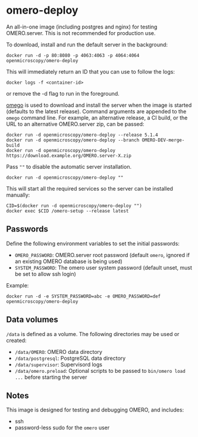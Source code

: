 omero-deploy
============

An all-in-one image (including postgres and nginx) for testing OMERO.server. This is not recommended for production use.

To download, install and run the default server in the background:

    docker run -d -p 80:8080 -p 4063:4063 -p 4064:4064 openmicroscopy/omero-deploy

This will immediately return an ID that you can use to follow the logs:

    docker logs -f <container-id>

or remove the -d flag to run in the foreground.

[omego](https://github.com/ome/omego/) is used to download and install the server when the image is started (defaults to the latest release). Command arguments are appended to the `omego` command line. For example, an alternative release, a CI build, or the URL to an alternative OMERO.server zip, can be passed:

    docker run -d openmicroscopy/omero-deploy --release 5.1.4
    docker run -d openmicroscopy/omero-deploy --branch OMERO-DEV-merge-build
    docker run -d openmicroscopy/omero-deploy https://download.example.org/OMERO.server-X.zip

Pass `""` to disable the automatic server installation.

    docker run -d openmicroscopy/omero-deploy ""

This will start all the required services so the server can be installed manually:

    CID=$(docker run -d openmicroscopy/omero-deploy "")
    docker exec $CID /omero-setup --release latest


Passwords
---------

Define the following environment variables to set the initial passwords:
- `OMERO_PASSWORD`: OMERO.server root password (default `omero`, ignored if an existing OMERO database is being used)
- `SYSTEM_PASSWORD`: The omero user system password (default unset, must be set to allow ssh login)

Example:

    docker run -d -e SYSTEM_PASSWORD=abc -e OMERO_PASSWORD=def openmicroscopy/omero-deploy


Data volumes
------------

`/data` is defined as a volume. The following directories may be used or created:
- `/data/OMERO`: OMERO data directory
- `/data/postgresql`: PostgreSQL data directory
- `/data/supervisor`: Supervisord logs
- `/data/omero.preload`: Optional scripts to be passed to `bin/omero load ...` before starting the server


Notes
-----

This image is designed for testing and debugging OMERO, and includes:
- ssh
- password-less sudo for the `omero` user
